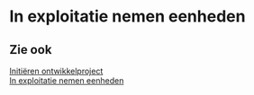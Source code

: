 # In exploitatie nemen eenheden

## Zie ook

[Initiëren ontwikkelproject](initieren-ontwikkelproject/)  
[In exploitatie nemen eenheden](in-exploitatie-nemen-eenheden/)
